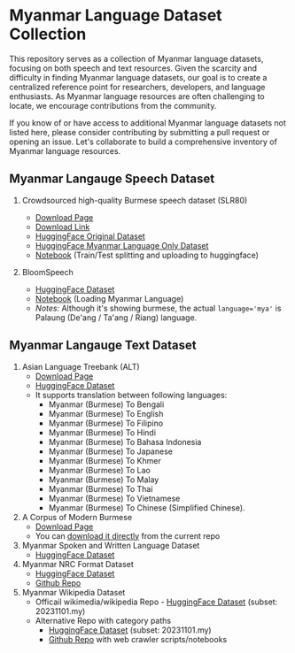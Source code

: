 # Myanmar Language Dataset Collection
This repository serves as a collection of Myanmar language datasets, focusing on both speech and text resources. Given 
the scarcity and difficulty in finding Myanmar language datasets, our goal is to create a centralized reference point for 
researchers, developers, and language enthusiasts. As Myanmar language resources are often challenging to locate, we 
encourage contributions from the community. 

If you know of or have access to additional Myanmar language datasets not 
listed here, please consider contributing by submitting a pull request or opening an issue. Let's collaborate to build 
a comprehensive inventory of Myanmar language resources.

## Myanmar Langauge Speech Dataset

1. Crowdsourced high-quality Burmese speech dataset (SLR80)
   - [Download Page](https://www.openslr.org/80/)
   - [Download Link](https://www.openslr.org/resources/80/my_mm_female.zip)
   - [HuggingFace Original Dataset](https://huggingface.co/datasets/openslr/openslr)
   - [HuggingFace Myanmar Language Only Dataset](https://huggingface.co/datasets/chuuhtetnaing/myanmar-speech-dataset-openslr-80)
   - [Notebook](Crowdsourced%20Burmese%20Speech%20Dataset/train-test-split.ipynb) (Train/Test splitting and uploading to huggingface)   

2. BloomSpeech
   - [HuggingFace Dataset](https://huggingface.co/datasets/sil-ai/bloom-speech)
   - [Notebook](BloomSpeech/load-myanmar-language.ipynb) (Loading Myanmar Language)
   - *Notes:* Although it's showing burmese, the actual `language='mya'` is Palaung (De'ang / Ta'ang / Riang) language.

## Myanmar Langauge Text Dataset

1. Asian Language Treebank (ALT)
   - [Download Page](https://www2.nict.go.jp/astrec-att/member/mutiyama/ALT/)
   - [HuggingFace Dataset](https://huggingface.co/datasets/mutiyama/alt)
   - It supports translation between following languages:
     - Myanmar (Burmese) To Bengali 
     - Myanmar (Burmese) To English
     - Myanmar (Burmese) To Filipino
     - Myanmar (Burmese) To Hindi
     - Myanmar (Burmese) To Bahasa Indonesia
     - Myanmar (Burmese) To Japanese
     - Myanmar (Burmese) To Khmer
     - Myanmar (Burmese) To Lao
     - Myanmar (Burmese) To Malay
     - Myanmar (Burmese) To Thai
     - Myanmar (Burmese) To Vietnamese
     - Myanmar (Burmese) To Chinese (Simplified Chinese).
2. A Corpus of Modern Burmese
   - [Download Page](https://live.european-language-grid.eu/catalogue/corpus/940/download/)
   - You can [download it directly](./A%20Corpus%20of%20Modern%20Burmese/allfiles.txt) from the current repo
3. Myanmar Spoken and Written Language Dataset
   - [HuggingFace Dataset](https://huggingface.co/datasets/kalixlouiis/myanmar-written-spoken-classification)
4. Myanmar NRC Format Dataset
   - [HuggingFace Dataset](https://huggingface.co/datasets/chuuhtetnaing/myanmar-nrc-format-dataset)
   - [Github Repo](https://github.com/chuuhtetnaing/myanmar-nrc-format-dataset)
5. Myanmar Wikipedia Dataset
   - Officail wikimedia/wikipedia Repo - [HuggingFace Dataset](https://huggingface.co/datasets/wikimedia/wikipedia) (subset: 20231101.my)
   - Alternative Repo with category paths
      - [HuggingFace Dataset](https://huggingface.co/chuuhtetnaing/myanmar-wikipedia-dataset) (subset: 20231101.my)
      - [Github Repo](https://github.com/chuuhtetnaing/myanmar-wikipedia-dataset) with web crawler scripts/notebooks
